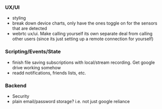 ### UX/UI
- styling
- break down device charts, only have the ones toggle on for the sensors that are detected
- webrtc ux/ui. Make calling yourself its own separate deal from calling other users (since its just setting up a remote connection for yourself)

### Scripting/Events/State

- finish file saving subscriptions with local/stream recording. Get google drive working somehow
- readd notifications, friends lists, etc.

### Backend

- Security
- plain email/password storage? i.e. not just google reliance